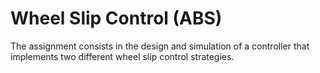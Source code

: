 # Wheel Slip Control (ABS)

The assignment consists in the design and simulation of a controller that implements two different wheel
slip control strategies.
